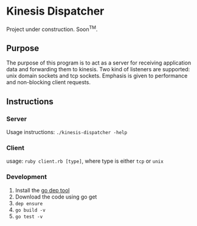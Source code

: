 # Kinesis Dispatcher

Project under construction. Soon<sup>TM</sup>.

## Purpose

The purpose of this program is to act as a server for receiving
application data and forwarding them to kinesis. Two kind of listeners
are supported: unix domain sockets and tcp sockets. Emphasis is given
to performance and non-blocking client requests.

## Instructions

### Server

Usage instructions: `./kinesis-dispatcher -help`

### Client

usage: `ruby client.rb [type]`, where type is either `tcp` or
`unix`

### Development

1. Install the [go dep tool](https://github.com/golang/dep)
2. Download the code using go get
3. `dep ensure`
4. `go build -v`
5. `go test -v`
